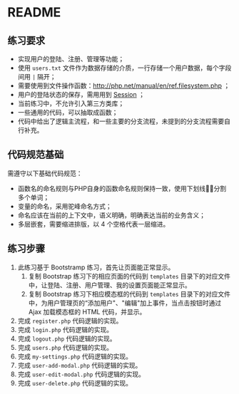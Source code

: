 # README

## 练习要求

* 实现用户的登陆、注册、管理等功能；
* 使用 `users.txt` 文件作为数据存储的介质，一行存储一个用户数据，每个字段间用 `|` 隔开；
* 需要使用到文件操作函数：http://php.net/manual/en/ref.filesystem.php ；
* 用户的登陆状态的保存，需用用到 [Session](http://php.net/manual/zh/session.examples.basic.php) ；
* 当前练习中，不允许引入第三方类库；
* 一些通用的代码，可以抽取成函数；
* 代码中给出了逻辑主流程，和一些主要的分支流程，未提到的分支流程需要自行补充。

## 代码规范基础

需遵守以下基础代码规范：

* 函数名的命名规则与PHP自身的函数命名规则保持一致，使用下划线分割多个单词；
* 变量的命名，采用驼峰命名方式；
* 命名应该在当前的上下文中，语义明确，明确表达当前的业务含义；
* 多层嵌套，需要缩进排版，以 4 个空格代表一层缩进。

## 练习步骤

1. 此练习基于 Bootstramp 练习，首先让页面能正常显示。
    1. 复制 Bootstrap 练习下的相应页面的代码到 `templates` 目录下的对应文件中，让登陆、注册、用户管理、我的设置页面能正常显示。
    2. 复制 Bootstrap 练习下相应模态框的代码到 `templates` 目录下的对应文件中，为用户管理页的“添加用户"、"编辑"加上事件，当点击按钮时通过 Ajax 加载模态框的 HTML 代码，并显示。
2. 完成 `register.php` 代码逻辑的实现。
3. 完成 `login.php` 代码逻辑的实现。
4. 完成 `logout.php` 代码逻辑的实现。
5. 完成 `users.php` 代码逻辑的实现。
6. 完成 `my-settings.php` 代码逻辑的实现。
7. 完成 `user-add-modal.php` 代码逻辑的实现。
8. 完成 `user-edit-modal.php` 代码逻辑的实现。
9. 完成 `user-delete.php` 代码逻辑的实现。
